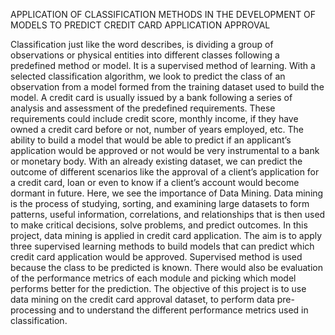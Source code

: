 APPLICATION OF CLASSIFICATION METHODS IN THE DEVELOPMENT OF MODELS TO PREDICT CREDIT CARD APPLICATION APPROVAL

Classification just like the word describes, is dividing a group of observations or physical entities into different classes following a predefined method or model. It is a supervised method of learning. With a selected classification algorithm, we look to predict the class of an observation from a model formed from the training dataset used to build the model.
A credit card is usually issued by a bank following a series of analysis and assessment of the predefined requirements. These requirements could include credit score, monthly income, if they have owned a credit card before or not, number of years employed, etc. The ability to build a model that would be able to predict if an applicant’s application would be approved or not would be very instrumental to a bank or monetary body. With an already existing dataset, we can predict the outcome of different scenarios like the approval of a client’s application for a credit card, loan or even to know if a client’s account would become dormant in future. Here, we see the importance of Data Mining.
Data mining is the process of studying, sorting, and examining large datasets to form patterns, useful information, correlations, and relationships that is then used to make critical decisions, solve problems, and predict outcomes.
In this project, data mining is applied in credit card application. The aim is to apply three supervised learning methods to build models that can predict which credit card application would be approved. Supervised method is used because the class to be predicted is known. There would also be evaluation of the performance metrics of each module and picking which model performs better for the prediction. The objective of this project is to use data mining on the credit card approval dataset, to perform data pre-processing and to understand the different performance metrics used in classification.

